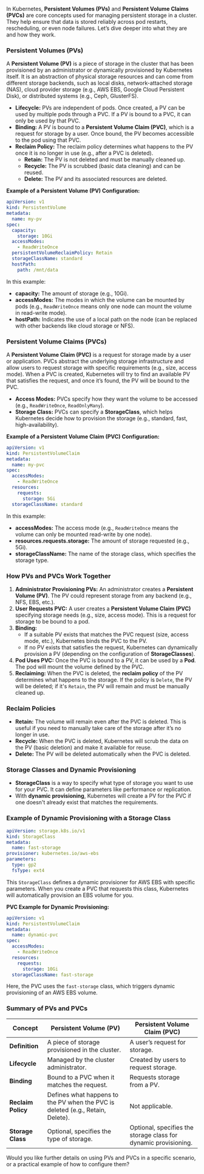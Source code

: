 In Kubernetes, **Persistent Volumes (PVs)** and **Persistent Volume Claims (PVCs)** are core concepts used for managing persistent storage in a cluster. They help ensure that data is stored reliably across pod restarts, rescheduling, or even node failures. Let’s dive deeper into what they are and how they work.

### **Persistent Volumes (PVs)**
A **Persistent Volume (PV)** is a piece of storage in the cluster that has been provisioned by an administrator or dynamically provisioned by Kubernetes itself. It is an abstraction of physical storage resources and can come from different storage backends, such as local disks, network-attached storage (NAS), cloud provider storage (e.g., AWS EBS, Google Cloud Persistent Disk), or distributed systems (e.g., Ceph, GlusterFS).

- **Lifecycle:** PVs are independent of pods. Once created, a PV can be used by multiple pods through a PVC. If a PV is bound to a PVC, it can only be used by that PVC.
- **Binding:** A PV is bound to a **Persistent Volume Claim (PVC)**, which is a request for storage by a user. Once bound, the PV becomes accessible to the pod using that PVC.
- **Reclaim Policy:** The reclaim policy determines what happens to the PV once it is no longer in use (e.g., after a PVC is deleted).
  - **Retain:** The PV is not deleted and must be manually cleaned up.
  - **Recycle:** The PV is scrubbed (basic data cleaning) and can be reused.
  - **Delete:** The PV and its associated resources are deleted.

**Example of a Persistent Volume (PV) Configuration:**
```yaml
apiVersion: v1
kind: PersistentVolume
metadata:
  name: my-pv
spec:
  capacity:
    storage: 10Gi
  accessModes:
    - ReadWriteOnce
  persistentVolumeReclaimPolicy: Retain
  storageClassName: standard
  hostPath:
    path: /mnt/data
```
In this example:
- **capacity:** The amount of storage (e.g., 10Gi).
- **accessModes:** The modes in which the volume can be mounted by pods (e.g., `ReadWriteOnce` means only one node can mount the volume in read-write mode).
- **hostPath:** Indicates the use of a local path on the node (can be replaced with other backends like cloud storage or NFS).

### **Persistent Volume Claims (PVCs)**
A **Persistent Volume Claim (PVC)** is a request for storage made by a user or application. PVCs abstract the underlying storage infrastructure and allow users to request storage with specific requirements (e.g., size, access mode). When a PVC is created, Kubernetes will try to find an available PV that satisfies the request, and once it’s found, the PV will be bound to the PVC.

- **Access Modes:** PVCs specify how they want the volume to be accessed (e.g., `ReadWriteOnce`, `ReadOnlyMany`).
- **Storage Class:** PVCs can specify a **StorageClass**, which helps Kubernetes decide how to provision the storage (e.g., standard, fast, high-availability).

**Example of a Persistent Volume Claim (PVC) Configuration:**
```yaml
apiVersion: v1
kind: PersistentVolumeClaim
metadata:
  name: my-pvc
spec:
  accessModes:
    - ReadWriteOnce
  resources:
    requests:
      storage: 5Gi
  storageClassName: standard
```
In this example:
- **accessModes:** The access mode (e.g., `ReadWriteOnce` means the volume can only be mounted read-write by one node).
- **resources.requests.storage:** The amount of storage requested (e.g., 5Gi).
- **storageClassName:** The name of the storage class, which specifies the storage type.

### **How PVs and PVCs Work Together**
1. **Administrator Provisioning PVs:**
   An administrator creates a **Persistent Volume (PV)**. The PV could represent storage from any backend (e.g., NFS, EBS, etc.).
2. **User Requests PVC:**
   A user creates a **Persistent Volume Claim (PVC)** specifying storage needs (e.g., size, access mode). This is a request for storage to be bound to a pod.
3. **Binding:**
   - If a suitable PV exists that matches the PVC request (size, access mode, etc.), Kubernetes binds the PVC to the PV.
   - If no PV exists that satisfies the request, Kubernetes can dynamically provision a PV (depending on the configuration of **StorageClasses**).
4. **Pod Uses PVC:**
   Once the PVC is bound to a PV, it can be used by a **Pod**. The pod will mount the volume defined by the PVC.
5. **Reclaiming:**
   When the PVC is deleted, the **reclaim policy** of the PV determines what happens to the storage. If the policy is `Delete`, the PV will be deleted; if it's `Retain`, the PV will remain and must be manually cleaned up.

### **Reclaim Policies**
- **Retain:** The volume will remain even after the PVC is deleted. This is useful if you need to manually take care of the storage after it’s no longer in use.
- **Recycle:** When the PVC is deleted, Kubernetes will scrub the data on the PV (basic deletion) and make it available for reuse.
- **Delete:** The PV will be deleted automatically when the PVC is deleted.

### **Storage Classes and Dynamic Provisioning**
- **StorageClass** is a way to specify what type of storage you want to use for your PVC. It can define parameters like performance or replication.
- With **dynamic provisioning**, Kubernetes will create a PV for the PVC if one doesn't already exist that matches the requirements.

### Example of Dynamic Provisioning with a Storage Class
```yaml
apiVersion: storage.k8s.io/v1
kind: StorageClass
metadata:
  name: fast-storage
provisioner: kubernetes.io/aws-ebs
parameters:
  type: gp2
  fsType: ext4
```
This `StorageClass` defines a dynamic provisioner for AWS EBS with specific parameters. When you create a PVC that requests this class, Kubernetes will automatically provision an EBS volume for you.

**PVC Example for Dynamic Provisioning:**
```yaml
apiVersion: v1
kind: PersistentVolumeClaim
metadata:
  name: dynamic-pvc
spec:
  accessModes:
    - ReadWriteOnce
  resources:
    requests:
      storage: 10Gi
  storageClassName: fast-storage
```
Here, the PVC uses the `fast-storage` class, which triggers dynamic provisioning of an AWS EBS volume.

### **Summary of PVs and PVCs**
| Concept                | Persistent Volume (PV)                               | Persistent Volume Claim (PVC)                          |
|------------------------|------------------------------------------------------|-------------------------------------------------------|
| **Definition**          | A piece of storage provisioned in the cluster.       | A user’s request for storage.                          |
| **Lifecycle**           | Managed by the cluster administrator.                | Created by users to request storage.                  |
| **Binding**             | Bound to a PVC when it matches the request.          | Requests storage from a PV.                           |
| **Reclaim Policy**      | Defines what happens to the PV when the PVC is deleted (e.g., Retain, Delete). | Not applicable.                                        |
| **Storage Class**       | Optional, specifies the type of storage.             | Optional, specifies the storage class for dynamic provisioning. |

Would you like further details on using PVs and PVCs in a specific scenario, or a practical example of how to configure them?
